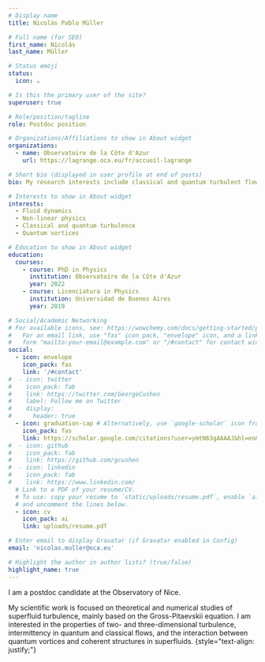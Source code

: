 ```yaml
---
# Display name
title: Nicolás Pablo Müller 

# Full name (for SEO)
first_name: Nicolás
last_name: Müller

# Status emoji
status:
  icon: ☕️

# Is this the primary user of the site?
superuser: true

# Role/position/tagline
role: Postdoc position

# Organizations/Affiliations to show in About widget
organizations:
  - name: Observatoire de la Côte d'Azur
    url: https://lagrange.oca.eu/fr/accueil-lagrange

# Short bio (displayed in user profile at end of posts)
bio: My research interests include classical and quantum turbulent flows. 

# Interests to show in About widget
interests:
  - Fluid dynamics
  - Non-linear physics
  - Classical and quantum turbulence
  - Quantum vortices

# Education to show in About widget
education:
  courses:
    - course: PhD in Physics
      institution: Observatoire de la Côte d'Azur
      year: 2022
    - course: Licenciatura in Physics
      institution: Universidad de Buenos Aires
      year: 2019

# Social/Academic Networking
# For available icons, see: https://wowchemy.com/docs/getting-started/page-builder/#icons
#   For an email link, use "fas" icon pack, "envelope" icon, and a link in the
#   form "mailto:your-email@example.com" or "/#contact" for contact widget.
social:
  - icon: envelope
    icon_pack: fas
    link: '/#contact'
#  - icon: twitter
#    icon_pack: fab
#    link: https://twitter.com/GeorgeCushen
#    label: Follow me on Twitter
#    display:
#      header: true
  - icon: graduation-cap # Alternatively, use `google-scholar` icon from `ai` icon pack
    icon_pack: fas
    link: https://scholar.google.com/citations?user=ymtN63gAAAAJ&hl=en&oi=ao
#  - icon: github
#    icon_pack: fab
#    link: https://github.com/gcushen
#  - icon: linkedin
#    icon_pack: fab
#    link: https://www.linkedin.com/
  # Link to a PDF of your resume/CV.
  # To use: copy your resume to `static/uploads/resume.pdf`, enable `ai` icons in `params.yaml`,
  # and uncomment the lines below.
  - icon: cv
    icon_pack: ai
    link: uploads/resume.pdf

# Enter email to display Gravatar (if Gravatar enabled in Config)
email: 'nicolas.muller@oca.eu'

# Highlight the author in author lists? (true/false)
highlight_name: true
---
```


I am a postdoc candidate at the Observatory of Nice. 
<!-- My research is devoted to numerical and theoretical studies of classical and quantum turbulent flows. 
My expertise includes the performance of high-resolution direct numerical simulations using parallel computing methods, 
and the application of statistical methods for the analysis of turbulent flows.  -->
My scientific work is focused on theoretical and numerical studies of superfluid turbulence, mainly based on the Gross-Pitaevskii equation. 
I am interested in the properties of two- and three-dimensional turbulence, intermittency in quantum and classical flows, and the interaction between quantum vortices and coherent structures in superfluids.
{style="text-align: justify;"}
